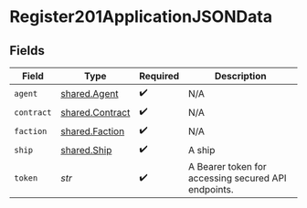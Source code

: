 # Register201ApplicationJSONData


## Fields

| Field                                               | Type                                                | Required                                            | Description                                         |
| --------------------------------------------------- | --------------------------------------------------- | --------------------------------------------------- | --------------------------------------------------- |
| `agent`                                             | [shared.Agent](../../models/shared/agent.md)        | :heavy_check_mark:                                  | N/A                                                 |
| `contract`                                          | [shared.Contract](../../models/shared/contract.md)  | :heavy_check_mark:                                  | N/A                                                 |
| `faction`                                           | [shared.Faction](../../models/shared/faction.md)    | :heavy_check_mark:                                  | N/A                                                 |
| `ship`                                              | [shared.Ship](../../models/shared/ship.md)          | :heavy_check_mark:                                  | A ship                                              |
| `token`                                             | *str*                                               | :heavy_check_mark:                                  | A Bearer token for accessing secured API endpoints. |
